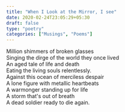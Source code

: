 ```yaml
---
title: "When I Look at the Mirror, I see"
date: 2020-02-24T23:05:29+05:30
draft: false
type: "poetry"
categories: ["Musings", "Poems"]
---
```


Million shimmers of broken glasses  
Singing the dirge of the world they once lived  
An aged tale of life and death  
Eating the living souls relentlessly.  
Against this ocean of merciless despair  
A lone figure with metallic heartbeats  
A warmonger standing up for life  
A storm that's out of breath  
A dead soldier ready to die again.  
